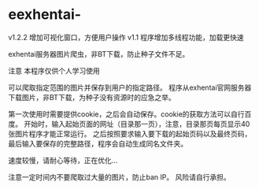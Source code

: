 # eexhentai-

v1.2.2
增加可视化窗口，方便用户操作
v1.1
程序增加多线程功能，加载更快速


exhentai服务器图片爬虫，非BT下载，防止种子文件不足。

注意  本程序仅供个人学习使用


可以爬取指定范围的图片并保存到用户的指定路径。
程序从exhentai官网服务器下载图片，非BT下载，为种子没有资源时的应急之举。

第一次使用时需要提供cookie，之后会自动保存。cookie的获取方法可以自行百度。
开始时，输入起始页面的网址（目录那一页），注意，目录那页每页显示40张图片程序才能正常运行。
之后按照要求输入要下载的起始页码以及最终页码，
最后输入要保存的完整路径，程序会自动生成同名文件夹。

速度较慢，请耐心等待，正在优化...


注意一定时间内不要爬取过大量的图片，防止ban IP。
风险请自行承担。
